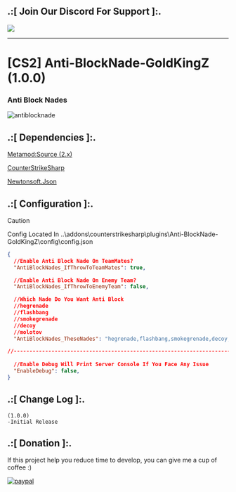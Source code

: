 ## .:[ Join Our Discord For Support ]:.
<a href="https://discord.com/invite/U7AuQhu"><img src="https://discord.com/api/guilds/651838917687115806/widget.png?style=banner2"></a>

***
# [CS2] Anti-BlockNade-GoldKingZ (1.0.0)

### Anti Block Nades

![antiblocknade](https://github.com/user-attachments/assets/bd580a5b-a833-4a49-9256-7740cdb7d4fb)


## .:[ Dependencies ]:.
[Metamod:Source (2.x)](https://www.sourcemm.net/downloads.php/?branch=master)

[CounterStrikeSharp](https://github.com/roflmuffin/CounterStrikeSharp/releases)

[Newtonsoft.Json](https://www.nuget.org/packages/Newtonsoft.Json)

## .:[ Configuration ]:.

> [!CAUTION]
> Config Located In ..\addons\counterstrikesharp\plugins\Anti-BlockNade-GoldKingZ\config\config.json                                           
>

```json
{
  //Enable Anti Block Nade On TeamMates?
  "AntiBlockNades_IfThrowToTeamMates": true,

  //Enable Anti Block Nade On Enemy Team?
  "AntiBlockNades_IfThrowToEnemyTeam": false,

  //Which Nade Do You Want Anti Block
  //hegrenade
  //flashbang
  //smokegrenade
  //decoy
  //molotov
  "AntiBlockNades_TheseNades": "hegrenade,flashbang,smokegrenade,decoy,molotov",

//-----------------------------------------------------------------------------------------
	
  //Enable Debug Will Print Server Console If You Face Any Issue
  "EnableDebug": false,
}
```

## .:[ Change Log ]:.
```
(1.0.0)
-Initial Release
```

## .:[ Donation ]:.

If this project help you reduce time to develop, you can give me a cup of coffee :)

[![paypal](https://www.paypalobjects.com/en_US/i/btn/btn_donateCC_LG.gif)](https://paypal.me/oQYh)
